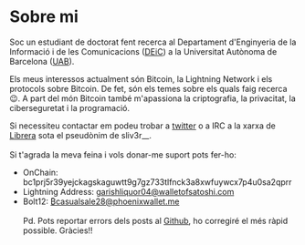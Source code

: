 
# Sobre mi

Soc un estudiant de doctorat fent recerca al Departament d'Enginyeria de la Informació i de les Comunicacions ([DEiC](https://deic.uab.cat/)) a la Universitat Autònoma de Barcelona ([UAB](https://www.uab.cat/)).


Els meus interessos actualment són Bitcoin, la Lightning Network i els protocols sobre Bitcoin. De fet, són els temes sobre els quals faig recerca 😉. A part del món Bitcoin també m'apassiona la criptografia, la privacitat, la ciberseguretat i la programació.


Si necessiteu contactar em podeu trobar a [twitter](https://x.com/sliv3r__) o a IRC a la xarxa de [Librera](https://web.libera.chat/) sota el pseudònim de sliv3r__.
\
\
Si t'agrada la meva feina i vols donar-me suport pots fer-ho:

- OnChain: bc1prj5r39yejckagskaguwtt9g7gz733tlfnck3a8xwfuywcx7p4u0sa2qprr
- Lightning Address: garishliquor04@walletofsatoshi.com
- Bolt12: [₿casualsale28@phoenixwallet.me](mailto:₿casualsale28@phoenixwallet.me)
\
\
Pd. Pots reportar errors dels posts al [Github](https://github.com/polespinasa/website), ho corregiré el més ràpid possible. Gràcies!! 